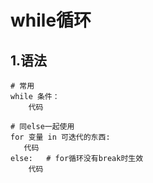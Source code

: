 # while循环
## 1.语法
```properties
# 常用
while 条件：
    代码

# 同else一起使用
for 变量 in 可迭代的东西:
   代码
else:   # for循环没有break时生效
    代码
```